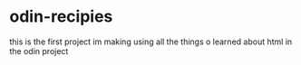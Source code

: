 # odin-recipies
this is the first project im making using all the things o learned about html in the odin project
